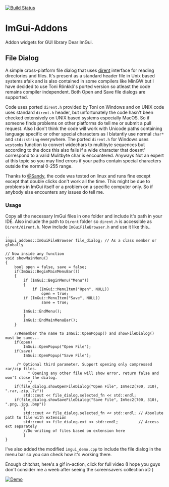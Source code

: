 [![Build Status](https://travis-ci.com/gallickgunner/ImGui-Addons.svg?branch=master)](https://travis-ci.com/gallickgunner/ImGui-Addons)

# ImGui-Addons
Addon widgets for GUI library Dear ImGui.

## File Dialog
A simple cross-platform file dialog that uses [dirent](https://github.com/tronkko/dirent) interface for reading directories and files. It's present as a standard header file in Unix based systems afaik and is also contained in some compilers like MinGW but I have decided to use Toni Rönkkö's ported version so atleast the code remains compiler independent. Both Open and Save file dialogs are supported.

Code uses ported `dirent.h` provided by Toni on Windows and on UNIX code uses standard `dirent.h` header, but unfortunately the code hasn't been checked extensively on UNIX based systems especially MacOS. So if someone finds problems on other platforms do tell me or submit a pull request. Also I don't think the code will work with Unicode paths containing language specific or other special characters as I blatantly use normal `char*` and `std::string` everywhere. The ported `dirent.h` for Windows uses `wcstombs` function to convert widechars to multibyte sequences but according to the docs this also fails if a wide character that doesnt' correspond to a valid Mulitbyte char is encountered. Anyways Not an expert at this topic so you may find errors if your paths contain special characters outside the normal 0-255 range.

Thanks to [@Sandy](https://github.com/bwrsandman), the code was tested on linux and runs fine except except that double clicks don't work all the time. This might be due to problems in ImGui itself or a problem on a specific computer only. So if anybody else encounters any issues do tell me.

### Usage
Copy all the necessary ImGui files in one folder and include it's path in your IDE. Also include the path to `Dirent` folder so `dirent.h` is accessible as `Dirent/dirent.h`. Now include `ImGuiFileBrowser.h` and use it like this..
```
..
imgui_addons::ImGuiFileBrowser file_dialog; // As a class member or globally

// Now inside any function
void showMainMenu()
{
	bool open = false, save = false;
	if(ImGui::BeginMainMenuBar())
	{
	    if (ImGui::BeginMenu("Menu"))
	    {
	        if (ImGui::MenuItem("Open", NULL))
	            open = true;
		if (ImGui::MenuItem("Save", NULL))
	            save = true;
		    
		ImGui::EndMenu();
	    }
	    ImGui::EndMainMenuBar();
	}
	
	//Remember the name to ImGui::OpenPopup() and showFileDialog() must be same...
	if(open)
	    ImGui::OpenPopup("Open File");
	if(save)
	    ImGui::OpenPopup("Save File");
	    
	 /* Optional third parameter. Support opening only compressed rar/zip files. 
          * Opening any other file will show error, return false and won't close the dialog.
          */
	if(file_dialog.showOpenFileDialog("Open File", ImVec2(700, 310), ".rar,.zip,.7z"))
	    std::cout << file_dialog.selected_fn << std::endl;
	if(file_dialog.showSaveFileDialog("Save File", ImVec2(700, 310), ".png,.jpg,.bmp"))
        {
	    std::cout << file_dialog.selected_fn << std::endl; // Absolute path to file with extension
	    std::cout << file_dialog.ext << std::endl; 	       // Access ext separately
	    //Do writing of files based on extension here
        }
}
```
I've also added the modified `imgui_demo.cpp` to include the file dialog in the menu bar so you can check how it's working there.

Enough chitchat, here's a gif in-action, click for full video (I hope you guys don't consider me a weeb after seeing the screensavers collection xD )

[![Demo](https://i.imgur.com/HcwKNmi.gif)](https://www.youtube.com/watch?v=cPyfgYFdiy0)



